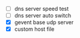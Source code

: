 
- [ ] dns server speed test
- [ ] dns server auto switch
- [X] gevent base udp server
- [X] custom host file

